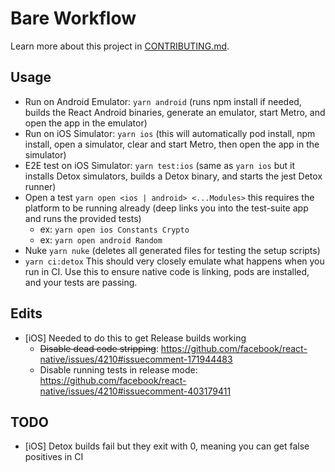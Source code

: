 # Bare Workflow

Learn more about this project in [CONTRIBUTING.md](https://github.com/expo/expo/blob/main/CONTRIBUTING.md).

## Usage

- Run on Android Emulator: `yarn android` (runs npm install if needed, builds the React Android binaries, generate an emulator, start Metro, and open the app in the emulator)
- Run on iOS Simulator: `yarn ios` (this will automatically pod install, npm install, open a simulator, clear and start Metro, then open the app in the simulator)
- E2E test on iOS Simulator: `yarn test:ios` (same as `yarn ios` but it installs Detox simulators, builds a Detox binary, and starts the jest Detox runner)
- Open a test `yarn open <ios | android> <...Modules>` this requires the platform to be running already (deep links you into the test-suite app and runs the provided tests)
  - ex: `yarn open ios Constants Crypto`
  - ex: `yarn open android Random`
- Nuke `yarn nuke` (deletes all generated files for testing the setup scripts)
- `yarn ci:detox` This should very closely emulate what happens when you run in CI. Use this to ensure native code is linking, pods are installed, and your tests are passing.

## Edits

- [iOS] Needed to do this to get Release builds working
  - ~~Disable dead code stripping~~: https://github.com/facebook/react-native/issues/4210#issuecomment-171944483
  - Disable running tests in release mode: https://github.com/facebook/react-native/issues/4210#issuecomment-403179411

## TODO

- [iOS] Detox builds fail but they exit with 0, meaning you can get false positives in CI
